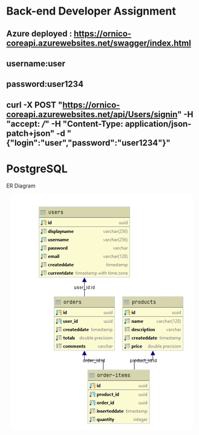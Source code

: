 # **Back-end Developer Assignment**

## Azure deployed : https://ornico-coreapi.azurewebsites.net/swagger/index.html

## username:user
## password:user1234
## curl -X POST "https://ornico-coreapi.azurewebsites.net/api/Users/signin" -H  "accept: */*" -H  "Content-Type: application/json-patch+json" -d "{\"login\":\"user\",\"password\":\"user1234\"}"

# PostgreSQL 
ER Diagram

<p align="center">
<img src="src/core/ornico-core.api/0.Docs/schema.jpg"/>
</p>
